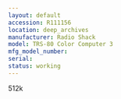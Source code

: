 ```yaml
---
layout: default
accession: R111156
location: deep_archives
manufacturer: Radio Shack
model: TRS-80 Color Computer 3
mfg_model_number: 
serial: 
status: working
---
```


512k